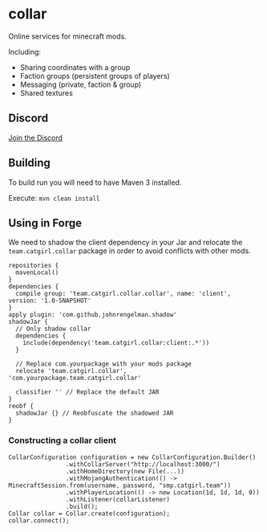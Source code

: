 # collar

Online services for minecraft mods.

Including:
* Sharing coordinates with a group
* Faction groups (persistent groups of players)
* Messaging (private, faction & group)
* Shared textures

## Discord
[Join the Discord](https://discord.gg/EG2e9dkPBf)

## Building
To build run you will need to have Maven 3 installed. 

Execute:
`mvn clean install`

## Using in Forge

We need to shadow the client dependency in your Jar and relocate the `team.catgirl.collar` package
in order to avoid conflicts with other mods.

```
repositories {
  mavenLocal()
}
dependencies {
  compile group: 'team.catgirl.collar.collar', name: 'client', version: '1.0-SNAPSHOT'
}
apply plugin: 'com.github.johnrengelman.shadow'
shadowJar {
  // Only shadow collar
  dependencies {
    include(dependency('team.catgirl.collar:client:.*'))
  }

  // Replace com.yourpackage with your mods package
  relocate 'team.catgirl.collar', 'com.yourpackage.team.catgirl.collar'

  classifier '' // Replace the default JAR
}
reobf {
  shadowJar {} // Reobfuscate the shadowed JAR
}
```

### Constructing a collar client

```
CollarConfiguration configuration = new CollarConfiguration.Builder()
                .withCollarServer("http://localhost:3000/")
                .withHomeDirectory(new File(...))
                .withMojangAuthentication(() -> MinecraftSession.from(username, password, "smp.catgirl.team"))
                .withPlayerLocation(() -> new Location(1d, 1d, 1d, 0))
                .withListener(collarListener)
                .build();
Collar collar = Collar.create(configuration);
collar.connect();
```
